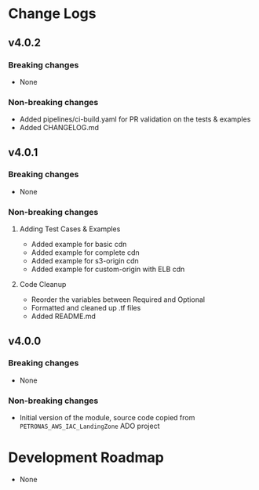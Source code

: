 <!--
######################################################################################################
# © 2024 Amazon Web Services, Inc. or its affiliates. All Rights Reserved.
# This AWS Content is provided subject to the terms of the AWS Customer Agreement available at
# http://aws.amazon.com/agreement or other written agreement between Customer and either
# Amazon Web Services, Inc. or Amazon Web Services EMEA SARL or both.
#######################################################################################################
-->

# Change Logs


## v4.0.2
### Breaking changes
- None

### Non-breaking changes
- Added pipelines/ci-build.yaml for PR validation on the tests & examples
- Added CHANGELOG.md

## v4.0.1
### Breaking changes
- None

### Non-breaking changes

1. Adding Test Cases & Examples

   - Added example for basic cdn
   - Added example for complete cdn
   - Added example for s3-origin cdn
   - Added example for custom-origin with ELB cdn

2. Code Cleanup

   - Reorder the variables between Required and Optional
   - Formatted and cleaned up .tf files
   - Added README.md
<!--

3. Security group

   - Added config files for terraform-docs
   - Added examples
   - Formatted and cleaned up .tf files
   - Added README.md -->

## v4.0.0

### Breaking changes

- None

### Non-breaking changes

- Initial version of the module, source code copied from `PETRONAS_AWS_IAC_LandingZone` ADO project

# Development Roadmap

- None
